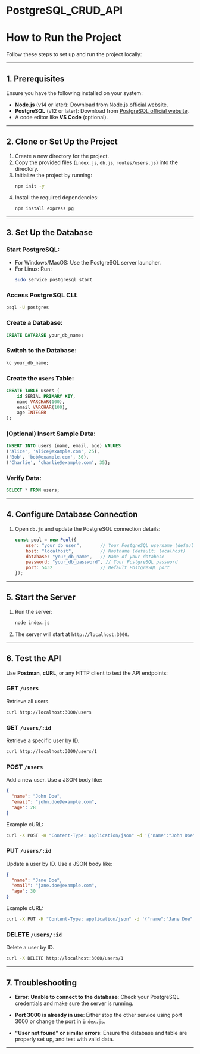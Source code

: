 # PostgreSQL_CRUD_API

# How to Run the Project

Follow these steps to set up and run the project locally:

---

## 1. Prerequisites

Ensure you have the following installed on your system:
- **Node.js** (v14 or later): Download from [Node.js official website](https://nodejs.org/).
- **PostgreSQL** (v12 or later): Download from [PostgreSQL official website](https://www.postgresql.org/download/).
- A code editor like **VS Code** (optional).

---

## 2. Clone or Set Up the Project

1. Create a new directory for the project.
2. Copy the provided files (`index.js`, `db.js`, `routes/users.js`) into the directory.
3. Initialize the project by running:
   ```bash
   npm init -y
   ```
4. Install the required dependencies:
   ```bash
   npm install express pg
   ```

---

## 3. Set Up the Database

### Start PostgreSQL:
- For Windows/MacOS: Use the PostgreSQL server launcher.
- For Linux: Run:
  ```bash
  sudo service postgresql start
  ```

### Access PostgreSQL CLI:
```bash
psql -U postgres
```

### Create a Database:
```sql
CREATE DATABASE your_db_name;
```

### Switch to the Database:
```sql
\c your_db_name;
```

### Create the `users` Table:
```sql
CREATE TABLE users (
    id SERIAL PRIMARY KEY,
    name VARCHAR(100),
    email VARCHAR(100),
    age INTEGER
);
```

### (Optional) Insert Sample Data:
```sql
INSERT INTO users (name, email, age) VALUES 
('Alice', 'alice@example.com', 25),
('Bob', 'bob@example.com', 30),
('Charlie', 'charlie@example.com', 35);
```

### Verify Data:
```sql
SELECT * FROM users;
```

---

## 4. Configure Database Connection

1. Open `db.js` and update the PostgreSQL connection details:
   ```javascript
   const pool = new Pool({
       user: "your_db_user",       // Your PostgreSQL username (default: postgres)
       host: "localhost",          // Hostname (default: localhost)
       database: "your_db_name",   // Name of your database
       password: "your_db_password", // Your PostgreSQL password
       port: 5432                  // Default PostgreSQL port
   });
   ```

---

## 5. Start the Server

1. Run the server:
   ```bash
   node index.js
   ```
2. The server will start at `http://localhost:3000`.

---

## 6. Test the API

Use **Postman**, **cURL**, or any HTTP client to test the API endpoints:

### GET `/users`
Retrieve all users.
```bash
curl http://localhost:3000/users
```

### GET `/users/:id`
Retrieve a specific user by ID.
```bash
curl http://localhost:3000/users/1
```

### POST `/users`
Add a new user. Use a JSON body like:
```json
{
  "name": "John Doe",
  "email": "john.doe@example.com",
  "age": 28
}
```
Example cURL:
```bash
curl -X POST -H "Content-Type: application/json" -d '{"name":"John Doe", "email":"john.doe@example.com", "age":28}' http://localhost:3000/users
```

### PUT `/users/:id`
Update a user by ID. Use a JSON body like:
```json
{
  "name": "Jane Doe",
  "email": "jane.doe@example.com",
  "age": 30
}
```
Example cURL:
```bash
curl -X PUT -H "Content-Type: application/json" -d '{"name":"Jane Doe", "email":"jane.doe@example.com", "age":30}' http://localhost:3000/users/1
```

### DELETE `/users/:id`
Delete a user by ID.
```bash
curl -X DELETE http://localhost:3000/users/1
```

---

## 7. Troubleshooting

- **Error: Unable to connect to the database**:
  Check your PostgreSQL credentials and make sure the server is running.

- **Port 3000 is already in use**:
  Either stop the other service using port 3000 or change the port in `index.js`.

- **"User not found" or similar errors**:
  Ensure the database and table are properly set up, and test with valid data.

---
